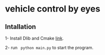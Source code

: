 # vehicle control by eyes

## Intallation

1- Install Dlib and Cmake [link]([https://cmake.org/install/](https://www.geeksforgeeks.org/how-to-install-dlib-library-for-python-in-windows-10/)).

2- run ``` python main.py``` to start the program.
